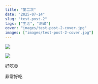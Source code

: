 ```yaml
---
title: "第二次"
date: "2025-07-14"
slug: "test-post-2"
tags: ["生活", "测试"]
cover: "images/test-post-2-cover.jpg"
images: ["images/test-post-2-cover.jpg"]
---
```

![](https://prod-files-secure.s3.us-west-2.amazonaws.com/112d0858-5090-4d34-a606-b75eb8d65fd2/112c6e9b-125a-4f71-a602-843170407767/1000201066.png?X-Amz-Algorithm=AWS4-HMAC-SHA256&X-Amz-Content-Sha256=UNSIGNED-PAYLOAD&X-Amz-Credential=ASIAZI2LB466REIIE5L5%2F20250724%2Fus-west-2%2Fs3%2Faws4_request&X-Amz-Date=20250724T165739Z&X-Amz-Expires=3600&X-Amz-Security-Token=IQoJb3JpZ2luX2VjEAkaCXVzLXdlc3QtMiJIMEYCIQDWsCbqgVdUNkkjfkzuka07O1iSND6woZk9pRF74e2l7wIhAO1XqnzGfjyzZCfAkGqbr%2BsyMyPQM071Rddqi58c7eF9Kv8DCDEQABoMNjM3NDIzMTgzODA1Igw10mVx7S6vUtVeeTUq3ANP9cxK3Z9M4CI6a8U8Njj7DtOgPMu9mMIeV3Kajsw9K3s%2Bq01OE32E6DCCz%2FHt1kEwDzkBftGhCkx%2BohsAQdnEq59r2Apuny%2BOdUPF%2BqAgkEIm6JZ8AtXmeeIU4dskUAI9n2cOVVeio%2FKEEI%2BW7resDLMTaAswhZwWHqiqe6ZSS1%2Fqr4R9%2BMGauW4wwafCgW4BlAMicl1jD5JNjjKZqqtwUMk8AUjJIRM8dcGJQFReVq7%2FYw9Cim%2F7v89%2Bpd4jE36hb9F5PZSF%2FtDxk%2Fcseo1%2Bdq9WEt8PcHrqyx07YqNJ3sSIxEe%2B8lQoC92O3kgwhAyDwP1E1xQCYjrQyAODW787fRM0Evhp%2B%2Ffb2F0kDPsrZABd%2B3E5XkqQ%2FWo571CGoqyGelD1Bnri6tdubUwOu6VCoWkmT1ZB%2FsT3ujXZkxcIGSE8a67zvQHhE9uzkGfcHCHmLLS6o%2F6rFXmlv7LrhAtiSDo9Ea60ysjyFMHiPWqThijir8%2F4luqISTTotn9ZRMc2Tq%2BfXmrjzEYXMDbGjoAZ6k0m5aqy6sKEtLqIx4Q8zVuQQcuRuwZS4dv09YdiAkHQFbKK1qC4ri%2B%2BVc9TLomPQld7QFVdhfaanZaUbbKB8CUNeSgR5FZ%2BHKOY%2FjDdu4nEBjqkAbgdBHbSaMqUrtH4wx98wBUAUjkJfzjz9kVEK7jv2wCRsRWXP%2BBn4ZX2ftq5dXwtW498MmDFmm1zycqqPyh9a%2Fw9P8MooH%2FceiZwI3evJmJWgohf%2F7BqaufTUG0nj%2BGr9iEkeM51NAhqGDJprVmp84%2B8oEAoxzbMOn8y5EvXlyzLoXB35RihYjPGXCHoDgisft%2BRetwEwqZROEfaH5bnxJS%2BUIJx&X-Amz-Signature=74f9846c6d7e94997e1a1117a91a69ec585a0a38725e0e71ae974ad3df6e3ca3&X-Amz-SignedHeaders=host&x-amz-checksum-mode=ENABLED&x-id=GetObject)


![](https://prod-files-secure.s3.us-west-2.amazonaws.com/112d0858-5090-4d34-a606-b75eb8d65fd2/ed0ded8d-aaa6-4918-a222-3cffc3f3330b/1000201056.png?X-Amz-Algorithm=AWS4-HMAC-SHA256&X-Amz-Content-Sha256=UNSIGNED-PAYLOAD&X-Amz-Credential=ASIAZI2LB466REIIE5L5%2F20250724%2Fus-west-2%2Fs3%2Faws4_request&X-Amz-Date=20250724T165739Z&X-Amz-Expires=3600&X-Amz-Security-Token=IQoJb3JpZ2luX2VjEAkaCXVzLXdlc3QtMiJIMEYCIQDWsCbqgVdUNkkjfkzuka07O1iSND6woZk9pRF74e2l7wIhAO1XqnzGfjyzZCfAkGqbr%2BsyMyPQM071Rddqi58c7eF9Kv8DCDEQABoMNjM3NDIzMTgzODA1Igw10mVx7S6vUtVeeTUq3ANP9cxK3Z9M4CI6a8U8Njj7DtOgPMu9mMIeV3Kajsw9K3s%2Bq01OE32E6DCCz%2FHt1kEwDzkBftGhCkx%2BohsAQdnEq59r2Apuny%2BOdUPF%2BqAgkEIm6JZ8AtXmeeIU4dskUAI9n2cOVVeio%2FKEEI%2BW7resDLMTaAswhZwWHqiqe6ZSS1%2Fqr4R9%2BMGauW4wwafCgW4BlAMicl1jD5JNjjKZqqtwUMk8AUjJIRM8dcGJQFReVq7%2FYw9Cim%2F7v89%2Bpd4jE36hb9F5PZSF%2FtDxk%2Fcseo1%2Bdq9WEt8PcHrqyx07YqNJ3sSIxEe%2B8lQoC92O3kgwhAyDwP1E1xQCYjrQyAODW787fRM0Evhp%2B%2Ffb2F0kDPsrZABd%2B3E5XkqQ%2FWo571CGoqyGelD1Bnri6tdubUwOu6VCoWkmT1ZB%2FsT3ujXZkxcIGSE8a67zvQHhE9uzkGfcHCHmLLS6o%2F6rFXmlv7LrhAtiSDo9Ea60ysjyFMHiPWqThijir8%2F4luqISTTotn9ZRMc2Tq%2BfXmrjzEYXMDbGjoAZ6k0m5aqy6sKEtLqIx4Q8zVuQQcuRuwZS4dv09YdiAkHQFbKK1qC4ri%2B%2BVc9TLomPQld7QFVdhfaanZaUbbKB8CUNeSgR5FZ%2BHKOY%2FjDdu4nEBjqkAbgdBHbSaMqUrtH4wx98wBUAUjkJfzjz9kVEK7jv2wCRsRWXP%2BBn4ZX2ftq5dXwtW498MmDFmm1zycqqPyh9a%2Fw9P8MooH%2FceiZwI3evJmJWgohf%2F7BqaufTUG0nj%2BGr9iEkeM51NAhqGDJprVmp84%2B8oEAoxzbMOn8y5EvXlyzLoXB35RihYjPGXCHoDgisft%2BRetwEwqZROEfaH5bnxJS%2BUIJx&X-Amz-Signature=ec66a046f4c3d8b636e40f7579310c8d3da9382c6ffe8687e6ef5723a17300dc&X-Amz-SignedHeaders=host&x-amz-checksum-mode=ENABLED&x-id=GetObject)


好吃😋


非常好吃

